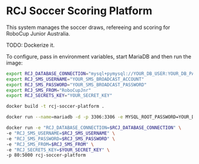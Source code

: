 # RCJ Soccer Scoring Platform

This system manages the soccer draws, refereeing and scoring for RoboCup Junior Australia.

TODO: Dockerize it.

To configure, pass in environment variables, start MariaDB and then run the image:

```bash
export RCJ_DATABASE_CONNECTION="mysql+pymysql://YOUR_DB_USER:YOUR_DB_PASS@localhost/YOUR_DB_NAME"
export RCJ_SMS_USERNAME="YOUR_SMS_BROADCAST_ACCOUNT"
export RCJ_SMS_PASSWORD="YOUR_SMS_BROADCAST_PASSWORD"
export RCJ_SMS_FROM="RoboCupJnr"
export RCJ_SECRETS_KEY="YOUR_SECRET_KEY"

docker build -t rcj-soccer-platform .

docker run --name=mariadb -d -p 3306:3306 -e MYSQL_ROOT_PASSWORD=YOUR_DB_PASS centos/mariadb

docker run -e "RCJ_DATABASE_CONNECTION=$RCJ_DATABASE_CONNECTION" \
-e "RCJ_SMS_USERNAME=$RCJ_SMS_USERNAME" \
-e "RCJ_SMS_PASSWORD=$RCJ_SMS_PASSWORD" \
-e "RCJ_SMS_FROM=$RCJ_SMS_FROM" \
-e "RCJ_SECRETS_KEY=$YOUR_SECRET_KEY" \
-p 80:5000 rcj-soccer-platform
```